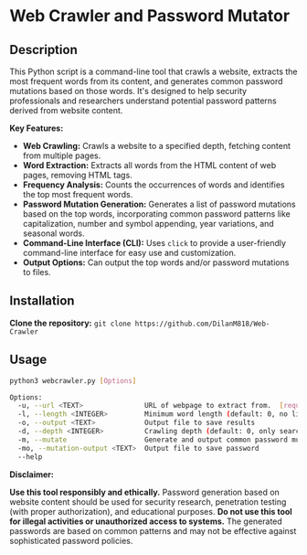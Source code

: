 # Web Crawler and Password Mutator

## Description

This Python script is a command-line tool that crawls a website, extracts the most frequent words from its content, and generates common password mutations based on those words. It's designed to help security professionals and researchers understand potential password patterns derived from website content.

**Key Features:**

* **Web Crawling:** Crawls a website to a specified depth, fetching content from multiple pages.
* **Word Extraction:** Extracts all words from the HTML content of web pages, removing HTML tags.
* **Frequency Analysis:** Counts the occurrences of words and identifies the top most frequent words.
* **Password Mutation Generation:** Generates a list of password mutations based on the top words, incorporating common password patterns like capitalization, number and symbol appending, year variations, and seasonal words.
* **Command-Line Interface (CLI):**  Uses `click` to provide a user-friendly command-line interface for easy use and customization.
* **Output Options:** Can output the top words and/or password mutations to files.

## Installation

  **Clone the repository:**
    ```
    git clone https://github.com/DilanM818/Web-Crawler
    ```
## Usage

```bash
python3 webcrawler.py [Options]

Options:
  -u, --url <TEXT>               URL of webpage to extract from.  [required]
  -l, --length <INTEGER>         Minimum word length (default: 0, no limit)
  -o, --output <TEXT>            Output file to save results
  -d, --depth <INTEGER>          Crawling depth (default: 0, only searches given URL)
  -m, --mutate                   Generate and output common password mutations.
  -mo, --mutation-output <TEXT>  Output file to save password
  --help                         
```
**Disclaimer:**

**Use this tool responsibly and ethically.**  Password generation based on website content should be used for security research, penetration testing (with proper authorization), and educational purposes.  **Do not use this tool for illegal activities or unauthorized access to systems.**  The generated passwords are based on common patterns and may not be effective against sophisticated password policies.
